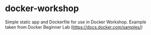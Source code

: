 # docker-workshop
Simple static app and Dockerfile for use in Docker Workshop.  Example taken from Docker Beginner Lab (https://docs.docker.com/samples/)
